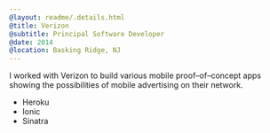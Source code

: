 ```yaml
---
@layout: readme/.details.html
@title: Verizon
@subtitle: Principal Software Developer
@date: 2014
@location: Basking Ridge, NJ
---
```

I worked with Verizon to build various mobile proof–of–concept apps showing the
possibilities of mobile advertising on their network.

- Heroku
- Ionic
- Sinatra
